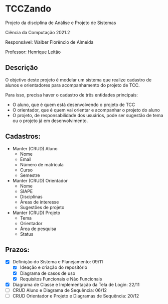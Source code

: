 <h1> TCCZando </h1>

Projeto da disciplina de Análise e Projeto de Sistemas

Ciência da Computação 2021.2

Responsável: Walber Florêncio de Almeida

Professor: Henrique Leitão

<h2> Descrição </h2>

O objetivo deste projeto é modelar um sistema que realize cadastro de alunos e orientadores para acompanhamento do projeto de TCC.

Para isso, precisa haver o cadastro de três entidades principais:
- O aluno, que é quem está desenvolvendo o projeto de TCC
- O orientador, que é quem vai orientar e acompanhar o projeto do aluno
- O projeto, de responsabilidade dos usuários, pode ser sugestão de tema ou o projeto já em desenvolvimento.

<h2> Cadastros: </h2>

- Manter (CRUD) Aluno
    - Nome
    - Email
    - Número de matrícula
    - Curso
    - Semestre
- Manter (CRUD) Orientador
    - Nome
    - SIAPE
    - Disciplinas
    - Áreas de interesse
    - Sugestões de projeto
- Manter (CRUD) Projeto
    - Tema
    - Orientador
    - Área de pesquisa
    - Status 

<h2> Prazos: </h2>

- [x] Definição do Sistema e Planejamento: 09/11
    - [x] Ideação e criação do repositório
    - [x] Diagrama de casos de uso
    - [x] Requisitos Funcionais e Não Funcionais
- [x] Diagrama de Classe e Implementação da Tela de Login: 22/11
- [ ] CRUD Aluno e Diagrama de Sequência: 06/12
- [ ] CRUD Orientador e Projeto e Diagramas de Sequência: 20/12
